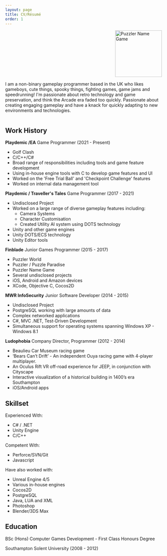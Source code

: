 ```yaml
---
layout: page
title: CV/Résumé
order: 1
---
```

<div class="row">
  <div class="column">
    <img style='float:right; padding-left:50px;' src="{{site.baseurl}}other/logo.png" alt="Puzzler Name Game" height="150"/>
  </div>
  <div class="column">
    <p>I am a non-binary gameplay programmer based in the UK who likes gameboys, cute things, spooky things, fighting games, game jams and speedrunning! I'm passionate about retro technology and game preservation, and think the Arcade era faded too quickly. Passionate about creating engaging gameplay and have a knack for quickly adapting to new environments and technologies. </p>
  </div>
</div>

## Work History

**Playdemic /EA** Game Programmer (2021 - Present)
- Golf Clash
- C/C++/C#
- Broad range of responsibilities including tools and game feature development
- Using in-house engine tools with C to develop game features and UI
- Worked on the 'Free Trial Ball' and 'Checkpoint Challenge' features
- Worked on internal data management tool

**Playdemic / Traveller's Tales** Game Programmer (2017 - 2021)
- Undisclosed Project
- Worked on a large range of diverse gameplay features including:
    - Camera Systems
    - Character Customisation
    - Created Utility AI system using DOTS technology
- Unity and other game engines
- Unity DOTS/ECS technology
- Unity Editor tools

**Finblade** Junior Games Programmer (2015 - 2017)
- Puzzler World
- Puzzler / Puzzle Paradise
- Puzzler Name Game
- Several undisclosed projects
- iOS, Android and Amazon devices
- XCode, Objective C, Cocos2D

**MWR InfoSecurity** Junior Software Developer (2014 - 2015)
- Undisclosed Project
- PostgreSQL working with large amounts of data
- Complex networked applications
- C#, MVC .NET, Test-Driven Development
- Simultaneous support for operating systems spanning Windows XP - Windows 8.1

**Ludophobia** Company Director, Programmer (2012 - 2014)
- Beaulieu Car Museum racing game
- ‘Bears Can’t Drift’ - An independent Ouya racing game with 4-player multiplayer.
- An Oculus Rift VR off-road experience for JEEP, in conjunction with Cityscape
- Interactive visualization of a historical building in 1400’s era Southampton
- iOS/Android apps

## Skillset

Experienced With:
* C# / .NET 
* Unity Engine 
* C/C++ 

Competent With:
* Perforce/SVN/Git
* Javascript

Have also worked with:
* Unreal Engine 4/5
* Various in-house engines
* Cocos2D
* PostgreSQL
* Java, LUA and XML
* Photoshop
* Blender/3DS Max

## Education

BSc (Hons) Computer Games Development - First Class Honours Degree

Southampton Solent University (2008 - 2012)
